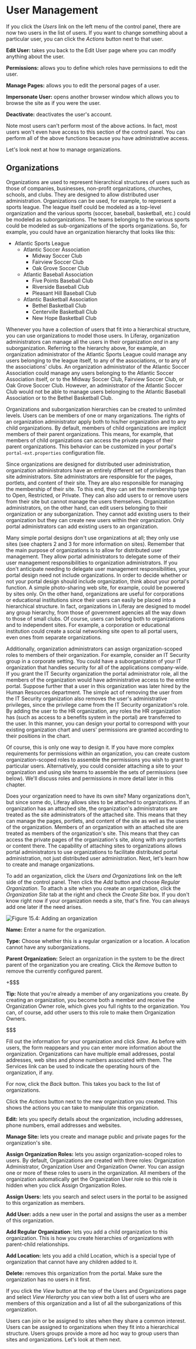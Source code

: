 # User Management

If you click the *Users* link on the left menu of the control panel, there are
now two users in the list of users. If you want to change something about a
particular user, you can click the *Actions* button next to that user.

**Edit User:** takes you back to the Edit User page where you can modify
anything about the user.

**Permissions:** allows you to define which roles have permissions to edit the
user.

**Manage Pages:** allows you to edit the personal pages of a user.

**Impersonate User:** opens another browser window which allows you to browse
the site as if you were the user.

**Deactivate:** deactivates the user's account.

Note most users can't perform most of the above actions. In fact, most users
won't even have access to this section of the control panel. You can perform all
of the above functions because you have administrative access.

Let's look next at how to manage organizations. 

## Organizations 

Organizations are used to represent hierarchical structures of users such as
those of companies, businesses, non-profit organizations, churches, schools, and
clubs. They are designed to allow distributed user administration. Organizations
can be used, for example, to represent a sports league. The league itself could
be modeled as a top-level organization and the various sports (soccer, baseball,
basketball, etc.) could be modeled as suborganizations. The teams belonging to
the various sports could be modeled as sub-organizations of the sports
organizations. So, for example, you could have an organization hierarchy that
looks like this:

- Atlantic Sports League
	- Atlantic Soccer Association
		- Midway Soccer Club
		- Fairview Soccer Club
		- Oak Grove Soccer Club
	- Atlantic Baseball Association
		- Five Points Baseball Club
		- Riverside Baseball Club
		- Pleasant Hill Baseball Club
	- Atlantic Basketball Association
		- Bethel Basketball Club
		- Centerville Basketball Club
		- New Hope Basketball Club

Whenever you have a collection of users that fit into a hierarchical structure,
you can use organizations to model those users. In Liferay, organization
administrators can manage all the users in their organization *and* in any
suborganization. Referring to the hierarchy above, for example, an organization
administrator of the Atlantic Sports League could manage any users belonging to
the league itself, to any of the associations, or to any of the associations'
clubs. An organization administrator of the Atlantic Soccer Association could
manage any users belonging to the Atlantic Soccer Association itself, or to the
Midway Soccer Club, Fairview Soccer Club, or Oak Grove Soccer Club. However, an
administrator of the Atlantic Soccer Club would not be able to manage users
belonging to the Atlantic Baseball Association or to the Bethel Basketball Club.

Organizations and suborganization hierarchies can be created to unlimited
levels. Users can be members of one or many organizations. The rights of an
organization administrator apply both to his/her organization and to any child
organizations. By default, members of child organizations are implicit members
of their parent organizations. This means, for example, that members of child
organizations can access the private pages of their parent organizations. This
behavior can be customized in your portal's `portal-ext.properties`
configuration file.

Since organizations are designed for distributed user administration,
organization administrators have an entirely different set of privileges than
site administrators. Site administrators are responsible for the pages,
portlets, and content of their site. They are also responsible for managing the
membership of their site. To this end, they can set the membership type to Open,
Restricted, or Private. They can also add users to or remove users from their
site but cannot manage the users themselves. Organization administrators, on the
other hand, can edit users belonging to their organization or any
suborganization. They cannot add existing users to their organization but they
can create new users within their organization. Only portal administrators can
add existing users to an organization.

Many simple portal designs don't use organizations at all; they only use sites
(see chapters 2 and 3 for more information on sites). Remember that the main
purpose of organizations is to allow for distributed user management. They allow
portal administrators to delegate some of their user management responsibilities
to organization administrators. If you don't anticipate needing to delegate user
management responsibilities, your portal design need not include organizations.
In order to decide whether or not your portal design should include
organization, think about your portal's function. A simple photo-sharing web
site, for example, could be powered by sites only. On the other hand,
organizations are useful for corporations or educational institutions since
their users can easily be placed into a hierarchical structure. In fact,
organizations in Liferay are designed to model any group hierarchy, from those
of government agencies all the way down to those of small clubs. Of course,
users can belong both to organizations and to independent sites. For example, a
corporation or educational institution could create a social networking site
open to all portal users, even ones from separate organizations. 

Additionally, organization administrators can assign organization-scoped roles
to members of their organization. For example, consider an IT Security group in
a corporate setting. You could have a suborganizaton of your IT organization
that handles security for all of the applications company-wide. If you grant the
IT Security organization the portal administrator role, all the members of the
organization would have administrative access to the entire portal. Suppose
further that a user in this organization was later hired by the Human Resources
department. The simple act of removing the user from the IT Security
organization also removes the user's administrative privileges, since the
privilege came from the IT Security organization's role. By adding the user to
the HR organization, any roles the HR organization has (such as access to a
benefits system in the portal) are transferred to the user. In this manner, you
can design your portal to correspond with your existing organization chart and
users' permissions are granted according to their positions in the chart.

Of course, this is only one way to design it. If you have more complex
requirements for permissions within an organization, you can create custom
organization-scoped roles to assemble the permissions you wish to grant to
particular users. Alternatively, you could consider attaching a site to your
organization and using site teams to assemble the sets of permissions (see
below). We'll discuss roles and permissions in more detail later in this
chapter.

Does your organization need to have its own site? Many organizations don't, but
since some do, Liferay allows sites to be attached to organizations. If an
organization has an attached site, the organization's administrators are treated
as the site administrators of the attached site. This means that they can manage
the pages, portlets, and content of the site as well as the users of the
organization. Members of an organization with an attached site are treated as
members of the organization's site. This means that they can access the private
pages of the organization's site, along with any portlets or content there. The
capability of attaching sites to organizations allows portal administrators to
use organizations to facilitate distributed portal administration, not just
distributed user administration.  Next, let's learn how to create and manage
organizations. 

To add an organization, click the *Users and Organizations* link on the left
side of the control panel. Then click the *Add* button and choose *Regular
Organization*. To attach a site when you create an organization, click the
*Organization Site* tab at the right and check the *Create Site* box. If you
don't know right now if your organization needs a site, that's fine. You can
always add one later if the need arises. 

![Figure 15.4: Adding an organization](../../images/01-add-organization-screen.png)

**Name:** Enter a name for the organization.

**Type:** Choose whether this is a regular organization or a location. A
location cannot have any suborganizations.

**Parent Organization:** Select an organization in the system to be the direct
parent of the organization you are creating. Click the *Remove* button to remove
the currently configured parent.

+$$$

**Tip:** Note that you're already a member of any organizations you create. By 
creating an organization, you become both a member and receive the Organization 
Owner role, which gives you full rights to the organization. You can, of course, 
add other users to this role to make them Organization Owners. 

$$$

Fill out the information for your organization and click *Save*. As before with
users, the form reappears and you can enter more information about the
organization. Organizations can have multiple email addresses, postal addresses,
web sites and phone numbers associated with them. The Services link can be used
to indicate the operating hours of the organization, if any.

For now, click the *Back* button. This takes you back to the list of
organizations.

Click the *Actions* button next to the new organization you created. This shows
the actions you can take to manipulate this organization.

**Edit:** lets you specify details about the organization, including addresses,
phone numbers, email addresses and websites.

**Manage Site:** lets you create and manage public and private pages for the
organization's site.

**Assign Organization Roles:** lets you assign organization-scoped roles to
users. By default, Organizations are created with three roles: Organization
Administrator, Organization User and Organization Owner. You can assign one or
more of these roles to users in the organization. All members of the
organization automatically get the Organization User role so this role is hidden
when you click Assign Organization Roles.

**Assign Users:** lets you search and select users in the portal to be assigned
to this organization as members.

**Add User:** adds a new user in the portal and assigns the user as a member of
this organization.

**Add Regular Organization:** lets you add a child organization to this
organization. This is how you create hierarchies of organizations with
parent-child relationships.

**Add Location:** lets you add a child Location, which is a special type of
organization that cannot have any children added to it.

**Delete:** removes this organization from the portal. Make sure the
organization has no users in it first.

If you click the *View* button at the top of the Users and Organizations page
and select *View Hierarchy* you can view both a list of users who are members of
this organization and a list of all the suborganizations of this organization.

Users can join or be assigned to sites when they share a common interest. Users
can be assigned to organizations when they fit into a hierarchical structure.
Users groups provide a more ad hoc way to group users than sites and
organizations. Let's look at them next.
